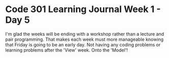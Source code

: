 # Code 301 Learning Journal Week 1 - Day 5
I'm glad the weeks will be ending with a workshop rather than a lecture and pair programming.  That makes each week must more manageable knowing that Friday is going to be an early day.  Not having any coding problems or learning problems after the 'View' week.  Onto the 'Model'!
